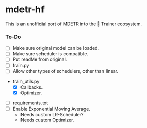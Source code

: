 # mdetr-hf
This is an unofficial port of MDETR into the 🤗 Trainer ecosystem.

### To-Do
- [ ] Make sure original model can be loaded.
- [ ] Make sure scheduler is compatible.
- [ ] Put readMe from original.
- [ ] train.py
- [ ] Allow other types of schedulers, other than linear.
- train_utils.py
    - [x] Callbacks.
    - [x] Optimizer.
- [ ] requirements.txt
- [ ] Enable Exponential Moving Average.
    - Needs custom LR-Scheduler?
    - Needs custom Optimizer.